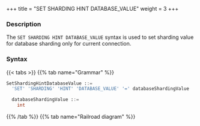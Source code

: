 +++
title = "SET SHARDING HINT DATABASE_VALUE"
weight = 3
+++

### Description

The `SET SHARDING HINT DATABASE_VALUE` syntax is used to set sharding value for database sharding only for current connection.

### Syntax

{{< tabs >}}
{{% tab name="Grammar" %}}
```sql
SetShardingHintDatabaseValue ::=
  'SET' 'SHARDING' 'HINT' 'DATABASE_VALUE' '=' databaseShardingValue

  databaseShardingValue ::=
    int
```
{{% /tab %}}
{{% tab name="Railroad diagram" %}}
<iframe frameborder="0" name="diagram" id="diagram" width="100%" height="100%"></iframe>
{{% /tab %}}
{{< /tabs >}}

### Example

- Set the sharding database value

```sql
SET SHARDING HINT DATABASE_VALUE = 100;
```

### Reserved word

`SET`, `SHARDING`, `HINT`, `DATABASE_VALUE`

### Related links

- [Reserved word](/en/reference/distsql/syntax/reserved-word/)
